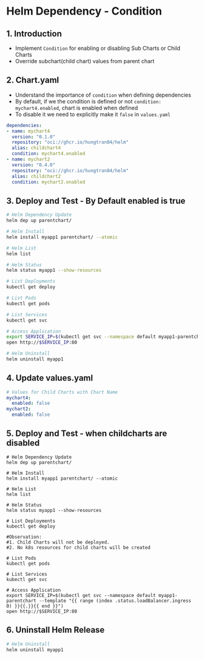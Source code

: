 # Helm Dependency - Condition

## 1. Introduction
- Implement `Condition` for enabling or disabling Sub Charts or Child Charts
- Override subchart(child chart) values from parent chart


## 2. Chart.yaml
- Understand the importance of `condition` when defining dependencies
- By default, if we the condition is defined or not `condition: mychart4.enabled`, chart is enabled when defined
- To disable it we need to explicitly make it `false` in `values.yaml`
```yaml
dependencies:
- name: mychart4
  version: "0.1.0"
  repository: "oci://ghcr.io/hungtran84/helm"
  alias: childchart4
  condition: mychart4.enabled
- name: mychart2
  version: "0.4.0"
  repository: "oci://ghcr.io/hungtran84/helm"
  alias: childchart2
  condition: mychart2.enabled
```

## 3. Deploy and Test - By Default enabled is true
```sh
# Helm Dependency Update
helm dep up parentchart/

# Helm Install
helm install myapp1 parentchart/ --atomic

# Helm List
helm list

# Helm Status
helm status myapp1 --show-resources

# List Deployments
kubectl get deploy

# List Pods
kubectl get pods

# List Services
kubectl get svc

# Access Application
export SERVICE_IP=$(kubectl get svc --namespace default myapp1-parentchart --template "{{ range (index .status.loadBalancer.ingress 0) }}{{.}}{{ end }}")
open http://$SERVICE_IP:80

# Helm Uninstall
helm uninstall myapp1
```

## 4. Update values.yaml
```yaml
# Values for Child Charts with Chart Name
mychart4:
  enabled: false
mychart2:
  enabled: false  
```


## 5. Deploy and Test - when childcharts are disabled
```t
# Helm Dependency Update
helm dep up parentchart/

# Helm Install
helm install myapp1 parentchart/ --atomic

# Helm List
helm list

# Helm Status
helm status myapp1 --show-resources

# List Deployments
kubectl get deploy

#Observation:
#1. Child Charts will not be deployed.
#2. No k8s resources for child charts will be created

# List Pods
kubectl get pods

# List Services
kubectl get svc

# Access Application
export SERVICE_IP=$(kubectl get svc --namespace default myapp1-parentchart --template "{{ range (index .status.loadBalancer.ingress 0) }}{{.}}{{ end }}")
open http://$SERVICE_IP:80
```

## 6. Uninstall Helm Release
```sh
# Helm Uninstall
helm uninstall myapp1
```
